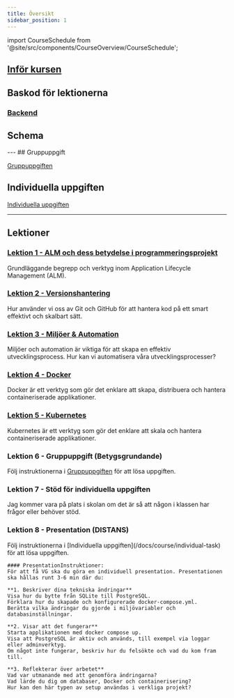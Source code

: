 ```yaml
---
title: Översikt
sidebar_position: 1
---
```


import CourseSchedule from '@site/src/components/CourseOverview/CourseSchedule';


## [Inför kursen](https://www.notion.so/Inf-r-kursen-1ea17cd1771580e195ffd9c94ae31ce0?pvs=21)

## Baskod för lektionerna

### [Backend](https://github.com/Jonatan-Vahlberg-WAS/core-academy)

## Schema
<CourseSchedule />
---
## Gruppuppgift

[Gruppuppgiften](/docs/course/group-task)

## Individuella uppgiften

[Individuella uppgiften](/docs/course/individual-task)

---

## Lektioner

### [Lektion 1 - ALM och dess betydelse i programmeringsprojekt](/docs/category/lektion-1)
Grundläggande begrepp och verktyg inom Application Lifecycle Management (ALM).

### [Lektion 2 - Versionshantering](category/lektion-2)
Hur använder vi oss av Git och GitHub för att hantera kod på ett smart effektivt och skalbart sätt.

### [Lektion 3 - Miljöer & Automation](category/lektion-3)
Miljöer och automation är viktiga för att skapa en effektiv utvecklingsprocess. Hur kan vi automatisera våra utvecklingsprocesser?

### [Lektion 4 - Docker](category/lektion-4)
Docker är ett verktyg som gör det enklare att skapa, distribuera och hantera containeriserade applikationer.

### [Lektion 5 - Kubernetes](category/lektion-5)
Kubernetes är ett verktyg som gör det enklare att skala och hantera containeriserade applikationer.

### Lektion 6 - Gruppuppgift (Betygsgrundande)
Följ instruktionerna i [Gruppuppgiften](/docs/course/group-task) för att lösa uppgiften.

### Lektion 7 - Stöd för individuella uppgiften

Jag kommer vara på plats i skolan om det är så att någon i klassen har frågor eller behöver stöd.

### Lektion 8 - Presentation (DISTANS)
<aside className="bg-gray-100 p-4 rounded-lg">
    Följ instruktionerna i [Individuella uppgiften](/docs/course/individual-task) för att lösa uppgiften.

    #### PresentationInstruktioner:
    För att få VG ska du göra en individuell presentation. Presentationen ska hållas runt 3-6 min där du:

    **1. Beskriver dina tekniska ändringar**
    Visa hur du bytte från SQLite till PostgreSQL.
    Förklara hur du skapade och konfigurerade docker-compose.yml.
    Berätta vilka ändringar du gjorde i miljövariabler och databasinställningar.

    **2. Visar att det fungerar**
    Starta applikationen med docker compose up.
    Visa att PostgreSQL är aktiv och används, till exempel via loggar eller adminverktyg.
    Om något inte fungerar, beskriv hur du felsökte och vad du kom fram till.

    **3. Reflekterar över arbetet**
    Vad var utmanande med att genomföra ändringarna?
    Vad lärde du dig om databaser, Docker och containerisering?
    Hur kan den här typen av setup användas i verkliga projekt?
</aside>